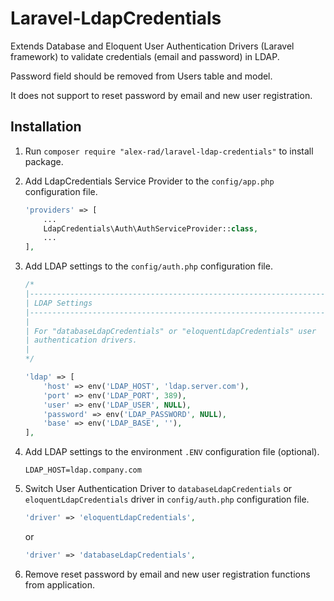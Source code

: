 # Laravel-LdapCredentials

Extends Database and Eloquent User Authentication Drivers (Laravel framework) 
to validate credentials (email and password) in LDAP.

Password field should be removed from Users table and model.

It does not support to reset password by email and new user registration.

## Installation

1. Run `composer require "alex-rad/laravel-ldap-credentials"` to install package.

2. Add LdapCredentials Service Provider to the `config/app.php` configuration file.

    ``` php
    'providers' => [
        ...
        LdapCredentials\Auth\AuthServiceProvider::class,
        ...
    ],
    ```

3. Add LDAP settings to the `config/auth.php` configuration file.

    ``` php
    /*
    |--------------------------------------------------------------------------
    | LDAP Settings
    |--------------------------------------------------------------------------
    |
    | For "databaseLdapCredentials" or "eloquentLdapCredentials" user 
    | authentication drivers.
    |
    */

    'ldap' => [
        'host' => env('LDAP_HOST', 'ldap.server.com'),
        'port' => env('LDAP_PORT', 389),
        'user' => env('LDAP_USER', NULL),
        'password' => env('LDAP_PASSWORD', NULL),
        'base' => env('LDAP_BASE', ''),
    ],
    ```

4. Add LDAP settings to the environment `.ENV` configuration file (optional).

    ```
    LDAP_HOST=ldap.company.com
    ```

5. Switch User Authentication Driver to `databaseLdapCredentials` or 
    `eloquentLdapCredentials` driver in `config/auth.php` configuration file.

    ``` php
    'driver' => 'eloquentLdapCredentials',
    ```
    or
    ``` php
    'driver' => 'databaseLdapCredentials',
    ```

6. Remove reset password by email and new user registration functions from 
    application.
